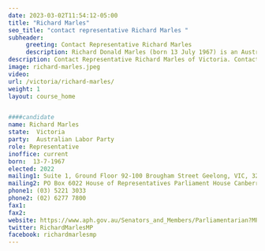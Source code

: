 ```yaml
---
date: 2023-03-02T11:54:12-05:00
title: "Richard Marles"
seo_title: "contact representative Richard Marles "
subheader:
     greeting: Contact Representative Richard Marles
     description: Richard Donald Marles (born 13 July 1967) is an Australian politician who has been deputy prime minister of Australia and Minister for Defence in the Albanese government since 2022. He has been deputy leader of the Australian Labor Party (ALP) since 2019.
description: Contact Representative Richard Marles of Victoria. Contact information for Richard Marles includes email address, phone number, and mailing address.
image: richard-marles.jpeg
video:
url: /victoria/richard-marles/
weight: 1
layout: course_home


####candidate
name: Richard Marles
state:	Victoria
party:	Australian Labor Party
role: Representative
inoffice: current
born:  13-7-1967
elected: 2022
mailing1: Suite 1, Ground Floor 92-100 Brougham Street Geelong, VIC, 3220
mailing2: PO Box 6022 House of Representatives Parliament House Canberra ACT 2600
phone1:	(03) 5221 3033
phone2: (02) 6277 7800
fax1:
fax2:
website: https://www.aph.gov.au/Senators_and_Members/Parliamentarian?MPID=HWQ
twitter: RichardMarlesMP
facebook: richardmarlesmp
---
```

